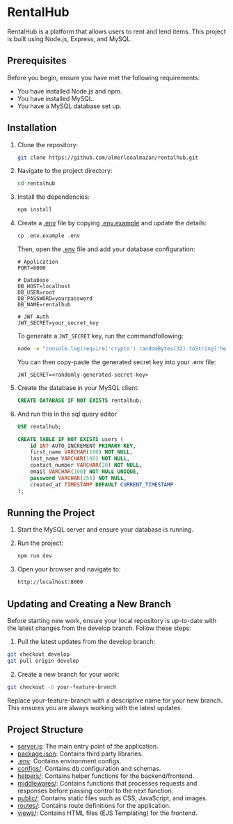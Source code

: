 # RentalHub

RentalHub is a platform that allows users to rent and lend items. This project is built using Node.js, Express, and MySQL.

## Prerequisites

Before you begin, ensure you have met the following requirements:
- You have installed Node.js and npm.
- You have installed MySQL.
- You have a MySQL database set up.

## Installation

1. Clone the repository:

    ```sh
    git clone https://github.com/almerleoalmazan/rentalhub.git
    ```

2. Navigate to the project directory:

    ```sh
    cd rentalhub
    ```

3. Install the dependencies:

    ```sh
    npm install
    ```

4. Create a [.env](http://_vscodecontentref_/3) file by copying [.env.example](http://_vscodecontentref_/4) and update the details:

    ```sh
    cp .env.example .env
    ```

    Then, open the [.env](http://_vscodecontentref_/5) file and add your database configuration:

    ```env
    # Application
    PORT=8000

    # Database
    DB_HOST=localhost
    DB_USER=root
    DB_PASSWORD=yourpassword
    DB_NAME=rentalhub 

    # JWT Auth
    JWT_SECRET=your_secret_key
    ```

    To generate a `JWT_SECRET` key, run the  commandfollowing:
    ```sh
    node -e "console.log(require('crypto').randomBytes(32).toString('hex'))"
    ```

    You can then copy-paste the generated secret key into your .env file:
    ```env
    JWT_SECRET=<randomly-generated-secret-key>
    ```

5. Create the database in your MySQL client:

    ```sql
    CREATE DATABASE IF NOT EXISTS rentalhub;
    ```

6. And run this in the sql query editor

    ```sql
    USE rentalhub;

    CREATE TABLE IF NOT EXISTS users (
        id INT AUTO_INCREMENT PRIMARY KEY,
        first_name VARCHAR(100) NOT NULL,
        last_name VARCHAR(100) NOT NULL,
        contact_number VARCHAR(20) NOT NULL,
        email VARCHAR(100) NOT NULL UNIQUE,
        password VARCHAR(255) NOT NULL,
        created_at TIMESTAMP DEFAULT CURRENT_TIMESTAMP
    );
    ```


## Running the Project

1. Start the MySQL server and ensure your database is running.

2. Run the project:

    ```sh
    npm run dev
    ```

3. Open your browser and navigate to:

    ```sh
    http://localhost:8000
    ```

## Updating and Creating a New Branch
Before starting new work, ensure your local repository is up-to-date with the latest changes from the develop branch. Follow these steps:  

1. Pull the latest updates from the develop branch:  
```sh
git checkout develop
git pull origin develop
```

2. Create a new branch for your work:  
```sh
git checkout -b your-feature-branch
```

Replace your-feature-branch with a descriptive name for your new branch. This ensures you are always working with the latest updates.

## Project Structure

- [server.js](http://_vscodecontentref_/1): The main entry point of the application.
- [package.json](http://_vscodecontentref_/2): Contains third party libraries.
- [.env](http://_vscodecontentref_/3): Contains environment configs.
- [configs/](http://_vscodecontentref_/4): Contains db configuration and schemas.
- [helpers/](http://_vscodecontentref_/5): Contains helper functions for the backend/frontend.
- [middlewares/](http://_vscodecontentref_/6): Contains functions that processes requests and responses before passing control to the next function.
- [public/](http://_vscodecontentref_/7): Contains static files such as CSS, JavaScript, and images.
- [routes/](http://_vscodecontentref_/8): Contains route definitions for the application.
- [views/](http://_vscodecontentref_/9): Contains HTML files (EJS Templating) for the frontend.